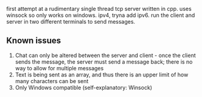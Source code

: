 first attempt at a rudimentary single thread tcp server written in cpp. uses winsock so only works on windows. ipv4, tryna add ipv6. 
run the client and server in two different terminals to send messages.

Known issues
-
1. Chat can only be altered between the server and client - once the client sends the message, the server must send a message back; there is no way to allow for multiple messages
2. Text is being sent as an array, and thus there is an upper limit of how many characters can be sent
3. Only Windows compatible (self-explanatory: Winsock)
